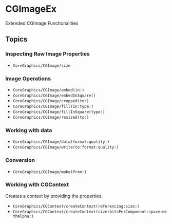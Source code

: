 # CGImageEx

Extended CGImage Functionalities

## Topics
### Inspecting Raw Image Properties

- ``CoreGraphics/CGImage/size``

### Image Operations

- ``CoreGraphics/CGImage/embed(in:)``
- ``CoreGraphics/CGImage/embedInSquare()``
- ``CoreGraphics/CGImage/cropped(to:)``
- ``CoreGraphics/CGImage/fill(in:type:)``
- ``CoreGraphics/CGImage/fillInSquare(type:)``
- ``CoreGraphics/CGImage/resized(to:)``

### Working with data

- ``CoreGraphics/CGImage/data(format:quality:)``
- ``CoreGraphics/CGImage/write(to:format:quality:)``

### Conversion

- ``CoreGraphics/CGImage/make(from:)``

### Working with CGContext

Creates a context by providing the properties.

- ``CoreGraphics/CGContext/createContext(referencing:size:)``
- ``CoreGraphics/CGContext/createContext(size:bitsPerComponent:space:withAlpha:)``
